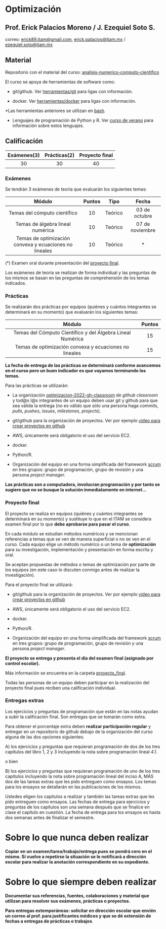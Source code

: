 # Optimización

## Prof. Erick Palacios Moreno / J. Ezequiel Soto S.
correo: erick89.itam@gmail.com, erick.palacios@itam.mx / ezequiel.soto@itam.mx

## Material

Repositorio con el material del curso: [analisis-numerico-computo-cientifico](https://github.com/ITAM-DS/analisis-numerico-computo-cientifico)

El curso se apoya de herramientas de software como:

* git/github. Ver [herramientas/git](https://github.com/ITAM-DS/Propedeutico/tree/master/herramientas/git) para ligas con información.

* docker. Ver [herramientas/docker](https://github.com/ITAM-DS/Propedeutico/tree/master/herramientas/docker) para ligas con información.

\*Las herramientas anteriores se utilizan en [bash](https://github.com/ITAM-DS/Propedeutico/tree/master/herramientas/bash).

* Lenguajes de programación de Python y R. Ver [curso de verano](https://github.com/ITAM-DS/Propedeutico#%C3%ADndice-de-notas) para información sobre estos lenguajes.


## Calificación

|Exámenes(3)| Prácticas(2)|Proyecto final|
|:---:|:---:|:---:|
|30|30|40|

### Exámenes

Se tendrán 3 exámenes de teoría que evaluarán los siguientes temas:

|Módulo| Puntos| Tipo| Fecha |
|:---:|:---:|:---:|:---:|
|Temas del cómputo científico|10|Teórico| 03 de octubre|
|Temas de álgebra lineal numérica|10|Teórico| 07 de noviembre |
|Temas de optimización convexa y ecuaciones no lineales|10|Teórico| * |

(*) Examen oral durante presentación del [proyecto final](https://github.com/ITAM-DS/analisis-numerico-computo-cientifico/tree/optimizacion-2022/proyecto_final/indicaciones).

Los exámenes de teoría se realizan de forma individual y las preguntas de los mismos se basan en las preguntas de comprehensión de los temas indicados. 

### Prácticas

Se realizarán dos prácticas por equipos (quiénes y cuántos integrantes se determinará en su momento) que evaluarán los siguientes temas:

|Módulo| Puntos|
|:---:|:---:|
|Temas del Cómputo Científico y del Álgebra Lineal Numérica|15|
|Temas de optimización convexa y ecuaciones no lineales|15|

**La fecha de entrega de las prácticas se determinará conforme avancemos en el curso pero un buen indicador es que vayamos terminando los temas.**

Para las prácticas se utilizarán:

* La organización [optimizacion-2022-gh-classroom](https://github.com/optimizacion-2022-gh-classroom) de *github classroom* y tod@s l@s integrantes de un equipo deben usar git y github para que sea válida la entrega (no es válido que sólo una persona haga *commits*, *pulls*, *pushes*, *issues*, *milestones*, *projects*).

* git/github para la organización de proyectos. Ver por ejemplo [video para crear proyectos en github](https://youtu.be/z4Xpif7HI04)

* AWS, únicamente será obligatorio el uso del servicio EC2.

* docker.

* Python/R.

* Organización del equipo en una forma simplificada del framework [scrum](https://www.youtube.com/watch?v=b02ZkndLk1Y&feature=emb_logo) en tres grupos: grupo de programación, grupo de revisión y una persona *project manager*.

**Las prácticas son a computadora, involucran programación y por tanto se sugiere que no se busque la solución inmediatamente en internet...**


### Proyecto final

El proyecto se realiza en equipos (quiénes y cuántos integrantes se determinará en su momento) y sustituye lo que en el ITAM se considera examen final por lo que **debe aprobarse para pasar el curso**.

En cada módulo se estudian métodos numéricos y se mencionan referencias a temas que se ven de manera superficial o no se ven en el curso. Cada equipo elige un método numérico o un tema de **optimización** para su investigación, implementación  y presentación en forma escrita y oral.

Se aceptan propuestas de métodos o temas de optimización por parte de los equipos (en este caso lo discuten conmigo antes de realizar la investigación).

Para el proyecto final se utilizará:

* git/github para la organización de proyectos. Ver por ejemplo [video para crear proyectos en github](https://youtu.be/z4Xpif7HI04)

* AWS, únicamente será obligatorio el uso del servicio EC2.

* docker.

* Python/R.

* Organización del equipo en una forma simplificada del framework [scrum](https://www.youtube.com/watch?v=b02ZkndLk1Y&feature=emb_logo) en tres grupos: grupo de programación, grupo de revisión y una persona *project manager*.

**El proyecto se entrega y presenta el día del examen final (asignado por control escolar).**

Más información se encuentra en la carpeta [proyecto_final](proyecto_final).

Todas las personas de un equipo deben participar en la realización del proyecto final pues reciben una calificación individual.

### Entregas extras

Los ejercicios y preguntas de programación que están en las notas ayudan a subir la calificación final. Son entregas que se tomarán como extra.

Para obtener el porcentaje extra deben **realizar participación regular** y entregar en un repositorio de github debajo de la organización del curso alguna de las dos opciones siguientes:

A) los ejercicios y preguntas que requieran programación de dos de los tres capítulos del libro 1, 2 y 3 incluyendo la nota sobre programación lineal 4.1.

o bien

B) los ejercicios y preguntas que requieran programación de uno de los tres capítulos incluyendo la nota sobre programación lineal del inciso A, MÁS dos de las tareas extras que les pido entreguen como ensayos. Los temas para los ensayos se detallarán en las publicaciones de los mismos.

Ustedes eligen los capítulos a realizar y también las tareas extras que les pido entreguen como ensayos. Las fechas de entrega para ejercicios y preguntas de los capítulos son una semana después que se finalice en clase el capítulo en cuestión. La fecha de entrega para los ensayos es hasta dos semanas antes de finalizar el semestre.

# Sobre lo que nunca deben realizar

**Copiar en un examen/tarea/trabajo/entrega pues se pondrá cero en el mismo. Si vuelve a repetirse la situación se le notificará a dirección escolar para realizar la anotación correspondiente en su expediente.**

# Sobre lo que siempre deben realizar

**Documentar sus referencias, fuentes, colaboraciones y material que utilizan para resolver sus exámenes, prácticas o proyectos.**

**Para entregas extemporáneas: solicitar en dirección escolar que envién un correo al prof. para justificantes médicos y que se dé extensión de fechas a entregas de prácticas o trabajos**.
